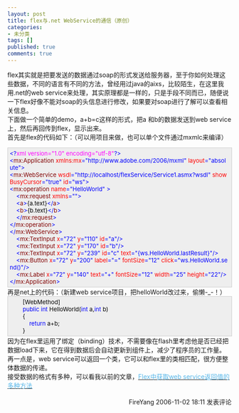 ```yaml
---
layout: post
title: flex与.net WebService的通信（原创）
categories:
- 未分类
tags: []
published: true
comments: true
---
```

<p>flex其实就是把要发送的数据通过soap的形式发送给服务器，至于你如何处理这些数据，不同的语言有不同的方法，曾经用过java的aixs，比较陌生，在这里我用.net的web service来处理，其实原理都是一样的，只是手段不同而已，随便说一下flex好像不能对soap的头信息进行修改，如果要对soap进行了解可以查看相关信息。<br />下面做一个简单的demo，a+b=c这样的形式，把a 和b的数据发送到web service上，然后再回传到flex，显示出来。<br />首先是flex的代码如下：（可以用项目来做，也可以单个文件通过mxmlc来编译）<br />
<div style="BORDER-RIGHT: #cccccc 1px solid; PADDING-RIGHT: 5px; BORDER-TOP: #cccccc 1px solid; PADDING-LEFT: 4px; FONT-SIZE: 13px; PADDING-BOTTOM: 4px; BORDER-LEFT: #cccccc 1px solid; WIDTH: 98%; WORD-BREAK: break-all; PADDING-TOP: 4px; BORDER-BOTTOM: #cccccc 1px solid; BACKGROUND-COLOR: #eeeeee"><span style="COLOR: #0000ff">&lt;?</span><span style="COLOR: #ff00ff">xml&nbsp;version="1.0"&nbsp;encoding="utf-8"</span><span style="COLOR: #0000ff">?&gt;</span><span style="COLOR: #000000"><br /></span><span style="COLOR: #0000ff">&lt;</span><span style="COLOR: #800000">mx:Application&nbsp;</span><span style="COLOR: #ff0000">xmlns:mx</span><span style="COLOR: #0000ff">="http://www.adobe.com/2006/mxml"</span><span style="COLOR: #ff0000">&nbsp;layout</span><span style="COLOR: #0000ff">="absolute"</span><span style="COLOR: #0000ff">&gt;</span><span style="COLOR: #000000"><br /></span><span style="COLOR: #0000ff">&lt;</span><span style="COLOR: #800000">mx:WebService&nbsp;</span><span style="COLOR: #ff0000">wsdl</span><span style="COLOR: #0000ff">="http://localhost/flexService/Service1.asmx?wsdl"</span><span style="COLOR: #ff0000">&nbsp;showBusyCursor</span><span style="COLOR: #0000ff">="true"</span><span style="COLOR: #ff0000">&nbsp;id</span><span style="COLOR: #0000ff">="ws"</span><span style="COLOR: #0000ff">&gt;</span><span style="COLOR: #000000"><br /></span><span style="COLOR: #0000ff">&lt;</span><span style="COLOR: #800000">mx:operation&nbsp;</span><span style="COLOR: #ff0000">name</span><span style="COLOR: #0000ff">="HelloWorld"</span><span style="COLOR: #ff0000">&nbsp;</span><span style="COLOR: #0000ff">&gt;</span><span style="COLOR: #000000"><br />&nbsp;&nbsp;&nbsp;&nbsp;</span><span style="COLOR: #0000ff">&lt;</span><span style="COLOR: #800000">mx:request&nbsp;</span><span style="COLOR: #ff0000">xmlns</span><span style="COLOR: #0000ff">=""</span><span style="COLOR: #0000ff">&gt;</span><span style="COLOR: #000000"><br />&nbsp;&nbsp;&nbsp;&nbsp;</span><span style="COLOR: #0000ff">&lt;</span><span style="COLOR: #800000">a</span><span style="COLOR: #0000ff">&gt;</span><span style="COLOR: #000000">{a.text}</span><span style="COLOR: #0000ff">&lt;/</span><span style="COLOR: #800000">a</span><span style="COLOR: #0000ff">&gt;</span><span style="COLOR: #000000"><br />&nbsp;&nbsp;&nbsp;&nbsp;</span><span style="COLOR: #0000ff">&lt;</span><span style="COLOR: #800000">b</span><span style="COLOR: #0000ff">&gt;</span><span style="COLOR: #000000">{b.text}</span><span style="COLOR: #0000ff">&lt;/</span><span style="COLOR: #800000">b</span><span style="COLOR: #0000ff">&gt;</span><span style="COLOR: #000000"><br />&nbsp;&nbsp;&nbsp;&nbsp;</span><span style="COLOR: #0000ff">&lt;/</span><span style="COLOR: #800000">mx:request</span><span style="COLOR: #0000ff">&gt;</span><span style="COLOR: #000000"><br /></span><span style="COLOR: #0000ff">&lt;/</span><span style="COLOR: #800000">mx:operation</span><span style="COLOR: #0000ff">&gt;</span><span style="COLOR: #000000"><br /></span><span style="COLOR: #0000ff">&lt;/</span><span style="COLOR: #800000">mx:WebService</span><span style="COLOR: #0000ff">&gt;</span><span style="COLOR: #000000"><br />&nbsp;&nbsp;&nbsp;&nbsp;</span><span style="COLOR: #0000ff">&lt;</span><span style="COLOR: #800000">mx:TextInput&nbsp;</span><span style="COLOR: #ff0000">x</span><span style="COLOR: #0000ff">="72"</span><span style="COLOR: #ff0000">&nbsp;y</span><span style="COLOR: #0000ff">="110"</span><span style="COLOR: #ff0000">&nbsp;id</span><span style="COLOR: #0000ff">="a"</span><span style="COLOR: #0000ff">/&gt;</span><span style="COLOR: #000000"><br />&nbsp;&nbsp;&nbsp;&nbsp;</span><span style="COLOR: #0000ff">&lt;</span><span style="COLOR: #800000">mx:TextInput&nbsp;</span><span style="COLOR: #ff0000">x</span><span style="COLOR: #0000ff">="72"</span><span style="COLOR: #ff0000">&nbsp;y</span><span style="COLOR: #0000ff">="170"</span><span style="COLOR: #ff0000">&nbsp;id</span><span style="COLOR: #0000ff">="b"</span><span style="COLOR: #0000ff">/&gt;</span><span style="COLOR: #000000"><br />&nbsp;&nbsp;&nbsp;&nbsp;</span><span style="COLOR: #0000ff">&lt;</span><span style="COLOR: #800000">mx:TextInput&nbsp;</span><span style="COLOR: #ff0000">x</span><span style="COLOR: #0000ff">="72"</span><span style="COLOR: #ff0000">&nbsp;y</span><span style="COLOR: #0000ff">="239"</span><span style="COLOR: #ff0000">&nbsp;id</span><span style="COLOR: #0000ff">="c"</span><span style="COLOR: #ff0000">&nbsp;text</span><span style="COLOR: #0000ff">="{ws.HelloWorld.lastResult}"</span><span style="COLOR: #0000ff">/&gt;</span><span style="COLOR: #000000"><br />&nbsp;&nbsp;&nbsp;&nbsp;</span><span style="COLOR: #0000ff">&lt;</span><span style="COLOR: #800000">mx:Button&nbsp;</span><span style="COLOR: #ff0000">x</span><span style="COLOR: #0000ff">="72"</span><span style="COLOR: #ff0000">&nbsp;y</span><span style="COLOR: #0000ff">="200"</span><span style="COLOR: #ff0000">&nbsp;label</span><span style="COLOR: #0000ff">="="</span><span style="COLOR: #ff0000">&nbsp;fontSize</span><span style="COLOR: #0000ff">="12"</span><span style="COLOR: #ff0000">&nbsp;click</span><span style="COLOR: #0000ff">="ws.HelloWorld.send()"</span><span style="COLOR: #0000ff">/&gt;</span><span style="COLOR: #000000"><br />&nbsp;&nbsp;&nbsp;&nbsp;</span><span style="COLOR: #0000ff">&lt;</span><span style="COLOR: #800000">mx:Label&nbsp;</span><span style="COLOR: #ff0000">x</span><span style="COLOR: #0000ff">="72"</span><span style="COLOR: #ff0000">&nbsp;y</span><span style="COLOR: #0000ff">="140"</span><span style="COLOR: #ff0000">&nbsp;text</span><span style="COLOR: #0000ff">="+"</span><span style="COLOR: #ff0000">&nbsp;fontSize</span><span style="COLOR: #0000ff">="12"</span><span style="COLOR: #ff0000">&nbsp;width</span><span style="COLOR: #0000ff">="25"</span><span style="COLOR: #ff0000">&nbsp;height</span><span style="COLOR: #0000ff">="22"</span><span style="COLOR: #0000ff">/&gt;</span><span style="COLOR: #000000"><br /></span><span style="COLOR: #0000ff">&lt;/</span><span style="COLOR: #800000">mx:Application</span><span style="COLOR: #0000ff">&gt;</span></div>
再是net上的代码：（新建web service项目，把helloWorld改过来，偷懒-_-！）<br />
<div style="BORDER-RIGHT: #cccccc 1px solid; PADDING-RIGHT: 5px; BORDER-TOP: #cccccc 1px solid; PADDING-LEFT: 4px; FONT-SIZE: 13px; PADDING-BOTTOM: 4px; BORDER-LEFT: #cccccc 1px solid; WIDTH: 98%; WORD-BREAK: break-all; PADDING-TOP: 4px; BORDER-BOTTOM: #cccccc 1px solid; BACKGROUND-COLOR: #eeeeee"><span style="COLOR: #000000">&nbsp;&nbsp;&nbsp;&nbsp;&nbsp;&nbsp;&nbsp;&nbsp;[WebMethod]<br />&nbsp;&nbsp;&nbsp;&nbsp;&nbsp;&nbsp;&nbsp;&nbsp;</span><span style="COLOR: #0000ff">public</span><span style="COLOR: #000000">&nbsp;</span><span style="COLOR: #0000ff">int</span><span style="COLOR: #000000">&nbsp;HelloWorld(</span><span style="COLOR: #0000ff">int</span><span style="COLOR: #000000">&nbsp;a,</span><span style="COLOR: #0000ff">int</span><span style="COLOR: #000000">&nbsp;b)<br />&nbsp;&nbsp;&nbsp;&nbsp;&nbsp;&nbsp;&nbsp;&nbsp;{<br />&nbsp;&nbsp;&nbsp;&nbsp;&nbsp;&nbsp;&nbsp;&nbsp;&nbsp;&nbsp;&nbsp;&nbsp;</span><span style="COLOR: #0000ff">return</span><span style="COLOR: #000000">&nbsp;a</span><span style="COLOR: #000000">+</span><span style="COLOR: #000000">b;<br />&nbsp;&nbsp;&nbsp;&nbsp;&nbsp;&nbsp;&nbsp;&nbsp;}</span></div>
因为在flex里运用了绑定（binding）技术，不需要像在flash里考虑他是否已经把数据load下来，它在得到数据后会自动更新到组件上，减少了程序员的工作量。<br />再一点是，web service可以返回一个类，它可以和flex里的类相匹配，很方便整体数据的传递。<br />接受数据的格式有多种，可以看我以前的文章，<a class="postTitle2" id="viewpost1_TitleUrl" href="http://www.cnblogs.com/FireYang/archive/2006/07/23/457549.html"><font color="#56b6e9">Flex中获取web service返回值的多种方法</font></a> 
<img src="http://www.cnblogs.com/FireYang/aggbug/548215.html" width="1" height="1" /><br /><br /><div align="right"><a style="text-decoration:none;" href="http://FireYang.cnblogs.com/" target="_blank">FireYang</a> 2006-11-02 18:11 <a href="http://www.cnblogs.com/FireYang/archive/2006/11/02/548215.html#Feedback" target="_blank" style="text-decoration:none;">发表评论</a></div></p>
